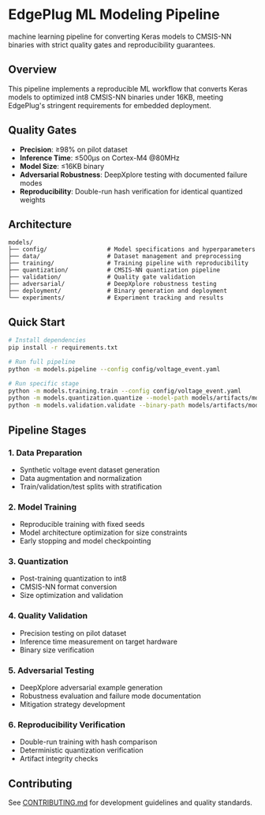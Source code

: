 # EdgePlug ML Modeling Pipeline

machine learning pipeline for converting Keras models to CMSIS-NN binaries with strict quality gates and reproducibility guarantees.

## Overview

This pipeline implements a reproducible ML workflow that converts Keras models to optimized int8 CMSIS-NN binaries under 16KB, meeting EdgePlug's stringent requirements for embedded deployment.

## Quality Gates

- **Precision**: ≥98% on pilot dataset
- **Inference Time**: ≤500µs on Cortex-M4 @80MHz
- **Model Size**: ≤16KB binary
- **Adversarial Robustness**: DeepXplore testing with documented failure modes
- **Reproducibility**: Double-run hash verification for identical quantized weights

## Architecture

```
models/
├── config/                 # Model specifications and hyperparameters
├── data/                   # Dataset management and preprocessing
├── training/               # Training pipeline with reproducibility
├── quantization/           # CMSIS-NN quantization pipeline
├── validation/             # Quality gate validation
├── adversarial/            # DeepXplore robustness testing
├── deployment/             # Binary generation and deployment
└── experiments/            # Experiment tracking and results
```

## Quick Start

```bash
# Install dependencies
pip install -r requirements.txt

# Run full pipeline
python -m models.pipeline --config config/voltage_event.yaml

# Run specific stage
python -m models.training.train --config config/voltage_event.yaml
python -m models.quantization.quantize --model-path models/artifacts/model.h5
python -m models.validation.validate --binary-path models/artifacts/model.bin
```

## Pipeline Stages

### 1. Data Preparation
- Synthetic voltage event dataset generation
- Data augmentation and normalization
- Train/validation/test splits with stratification

### 2. Model Training
- Reproducible training with fixed seeds
- Model architecture optimization for size constraints
- Early stopping and model checkpointing

### 3. Quantization
- Post-training quantization to int8
- CMSIS-NN format conversion
- Size optimization and validation

### 4. Quality Validation
- Precision testing on pilot dataset
- Inference time measurement on target hardware
- Binary size verification

### 5. Adversarial Testing
- DeepXplore adversarial example generation
- Robustness evaluation and failure mode documentation
- Mitigation strategy development

### 6. Reproducibility Verification
- Double-run training with hash comparison
- Deterministic quantization verification
- Artifact integrity checks

## Contributing

See [CONTRIBUTING.md](CONTRIBUTING.md) for development guidelines and quality standards. 